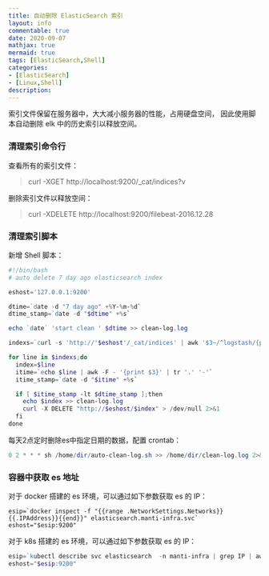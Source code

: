 ```yaml
---
title: 自动删除 ElasticSearch 索引
layout: info
commentable: true
date: 2020-09-07
mathjax: true
mermaid: true
tags: [ElasticSearch,Shell]
categories: 
- [ElasticSearch]
- [Linux,Shell]
description: 
---
```


索引文件保留在服务器中，大大减小服务器的性能，占用硬盘空间，
因此使用脚本自动删除 elk 中的历史索引以释放空间。

### 清理索引命令行

查看所有的索引文件：

> curl -XGET http://localhost:9200/_cat/indices?v

删除索引文件以释放空间：

> curl -XDELETE http://localhost:9200/filebeat-2016.12.28

<!--more-->

### 清理索引脚本

新增 Shell 脚本：

```powershell
#!/bin/bash
# auto delete 7 day ago elasticsearch index

eshost='127.0.0.1:9200'

dtime=`date -d "7 day ago" +%Y-%m-%d`
dtime_stamp=`date -d "$dtime" +%s`

echo `date` 'start clean ' $dtime >> clean-log.log

indexs=`curl -s 'http://'$eshost'/_cat/indices' | awk '$3~/^logstash/{print $3}'`

for line in $indexs;do
  index=$line
  itime=`echo $line | awk -F - '{print $3}' | tr '.' '-'`
  itime_stamp=`date -d "$itime" +%s`

  if [ $itime_stamp -lt $dtime_stamp ];then
    echo $index >> clean-log.log
    curl -X DELETE "http://$eshost/$index" > /dev/null 2>&1
  fi
done
```

每天2点定时删除es中指定日期的数据，配置 crontab：

```powershell
0 2 * * * sh /home/dir/auto-clean-log.sh >> /home/dir/clean-log.log 2>&1
```

### 容器中获取 es 地址

对于 docker 搭建的 es 环境，可以通过如下参数获取 es 的 IP：

```
esip=`docker inspect -f "{{range .NetworkSettings.Networks}}{{.IPAddress}}{{end}}" elasticsearch.manti-infra.svc`
eshost="$esip:9200"
```

对于 k8s 搭建的 es 环境，可以通过如下参数获取 es 的 IP：

```powershell
esip=`kubectl describe svc elasticsearch  -n manti-infra | grep IP | awk '{print $2}'`
eshost="$esip:9200"
```

